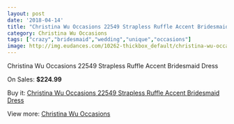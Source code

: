```yaml
---
layout: post
date: '2018-04-14'
title: "Christina Wu Occasions 22549 Strapless Ruffle Accent Bridesmaid Dress"
category: Christina Wu Occasions
tags: ["crazy","bridesmaid","wedding","unique","occasions"]
image: http://img.eudances.com/10262-thickbox_default/christina-wu-occasions-22549-strapless-ruffle-accent-bridesmaid-dress.jpg
---
```

Christina Wu Occasions 22549 Strapless Ruffle Accent Bridesmaid Dress

On Sales: **$224.99**
<a href="https://www.eudances.com/en/christina-wu-occasions/3353-christina-wu-occasions-22549-strapless-ruffle-accent-bridesmaid-dress.html"><amp-img layout="responsive" width="600" height="600" src="//img.eudances.com/10262-thickbox_default/christina-wu-occasions-22549-strapless-ruffle-accent-bridesmaid-dress.jpg" alt="Christina Wu Occasions 22549 Strapless Ruffle Accent Bridesmaid Dress 0" /></a>
<a href="https://www.eudances.com/en/christina-wu-occasions/3353-christina-wu-occasions-22549-strapless-ruffle-accent-bridesmaid-dress.html"><amp-img layout="responsive" width="600" height="600" src="//img.eudances.com/10265-thickbox_default/christina-wu-occasions-22549-strapless-ruffle-accent-bridesmaid-dress.jpg" alt="Christina Wu Occasions 22549 Strapless Ruffle Accent Bridesmaid Dress 1" /></a>
<a href="https://www.eudances.com/en/christina-wu-occasions/3353-christina-wu-occasions-22549-strapless-ruffle-accent-bridesmaid-dress.html"><amp-img layout="responsive" width="600" height="600" src="//img.eudances.com/10264-thickbox_default/christina-wu-occasions-22549-strapless-ruffle-accent-bridesmaid-dress.jpg" alt="Christina Wu Occasions 22549 Strapless Ruffle Accent Bridesmaid Dress 2" /></a>
<a href="https://www.eudances.com/en/christina-wu-occasions/3353-christina-wu-occasions-22549-strapless-ruffle-accent-bridesmaid-dress.html"><amp-img layout="responsive" width="600" height="600" src="//img.eudances.com/10263-thickbox_default/christina-wu-occasions-22549-strapless-ruffle-accent-bridesmaid-dress.jpg" alt="Christina Wu Occasions 22549 Strapless Ruffle Accent Bridesmaid Dress 3" /></a>

Buy it: [Christina Wu Occasions 22549 Strapless Ruffle Accent Bridesmaid Dress](https://www.eudances.com/en/christina-wu-occasions/3353-christina-wu-occasions-22549-strapless-ruffle-accent-bridesmaid-dress.html "Christina Wu Occasions 22549 Strapless Ruffle Accent Bridesmaid Dress")

View more: [Christina Wu Occasions](https://www.eudances.com/en/59-christina-wu-occasions "Christina Wu Occasions")